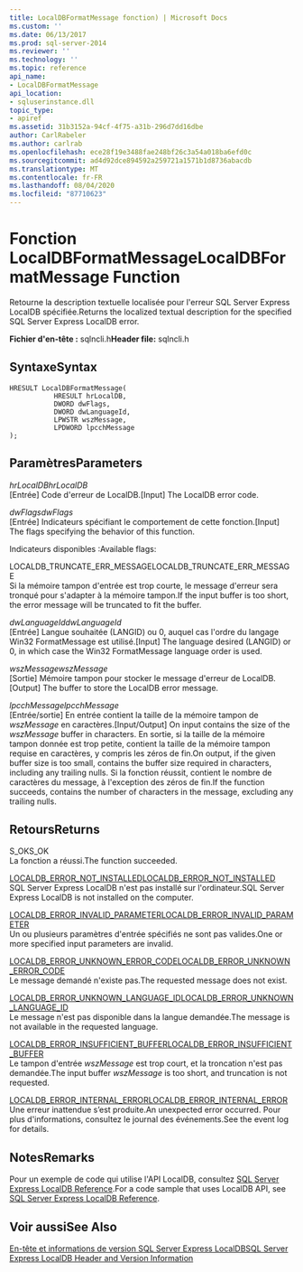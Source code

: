 ```yaml
---
title: LocalDBFormatMessage fonction) | Microsoft Docs
ms.custom: ''
ms.date: 06/13/2017
ms.prod: sql-server-2014
ms.reviewer: ''
ms.technology: ''
ms.topic: reference
api_name:
- LocalDBFormatMessage
api_location:
- sqluserinstance.dll
topic_type:
- apiref
ms.assetid: 31b3152a-94cf-4f75-a31b-296d7dd16dbe
author: CarlRabeler
ms.author: carlrab
ms.openlocfilehash: ece28f19e3488fae248bf26c3a54a018ba6efd0c
ms.sourcegitcommit: ad4d92dce894592a259721a1571b1d8736abacdb
ms.translationtype: MT
ms.contentlocale: fr-FR
ms.lasthandoff: 08/04/2020
ms.locfileid: "87710623"
---
```

# <a name="localdbformatmessage-function"></a><span data-ttu-id="615d1-102">Fonction LocalDBFormatMessage</span><span class="sxs-lookup"><span data-stu-id="615d1-102">LocalDBFormatMessage Function</span></span>
  <span data-ttu-id="615d1-103">Retourne la description textuelle localisée pour l'erreur SQL Server Express LocalDB spécifiée.</span><span class="sxs-lookup"><span data-stu-id="615d1-103">Returns the localized textual description for the specified SQL Server Express LocalDB error.</span></span>  
  
 <span data-ttu-id="615d1-104">**Fichier d'en-tête :** sqlncli.h</span><span class="sxs-lookup"><span data-stu-id="615d1-104">**Header file:** sqlncli.h</span></span>  
  
## <a name="syntax"></a><span data-ttu-id="615d1-105">Syntaxe</span><span class="sxs-lookup"><span data-stu-id="615d1-105">Syntax</span></span>  
  
```  
HRESULT LocalDBFormatMessage(  
           HRESULT hrLocalDB,  
           DWORD dwFlags,   
           DWORD dwLanguageId,   
           LPWSTR wszMessage,   
           LPDWORD lpcchMessage   
);  
```  
  
## <a name="parameters"></a><span data-ttu-id="615d1-106">Paramètres</span><span class="sxs-lookup"><span data-stu-id="615d1-106">Parameters</span></span>  
 <span data-ttu-id="615d1-107">*hrLocalDB*</span><span class="sxs-lookup"><span data-stu-id="615d1-107">*hrLocalDB*</span></span>  
 <span data-ttu-id="615d1-108">[Entrée] Code d'erreur de LocalDB.</span><span class="sxs-lookup"><span data-stu-id="615d1-108">[Input] The LocalDB error code.</span></span>  
  
 <span data-ttu-id="615d1-109">*dwFlags*</span><span class="sxs-lookup"><span data-stu-id="615d1-109">*dwFlags*</span></span>  
 <span data-ttu-id="615d1-110">[Entrée] Indicateurs spécifiant le comportement de cette fonction.</span><span class="sxs-lookup"><span data-stu-id="615d1-110">[Input] The flags specifying the behavior of this function.</span></span>  
  
 <span data-ttu-id="615d1-111">Indicateurs disponibles :</span><span class="sxs-lookup"><span data-stu-id="615d1-111">Available flags:</span></span>  
  
 <span data-ttu-id="615d1-112">LOCALDB_TRUNCATE_ERR_MESSAGE</span><span class="sxs-lookup"><span data-stu-id="615d1-112">LOCALDB_TRUNCATE_ERR_MESSAGE</span></span>  
 <span data-ttu-id="615d1-113">Si la mémoire tampon d'entrée est trop courte, le message d'erreur sera tronqué pour s'adapter à la mémoire tampon.</span><span class="sxs-lookup"><span data-stu-id="615d1-113">If the input buffer is too short, the error message will be truncated to fit the buffer.</span></span>  
  
 <span data-ttu-id="615d1-114">*dwLanguageId*</span><span class="sxs-lookup"><span data-stu-id="615d1-114">*dwLanguageId*</span></span>  
 <span data-ttu-id="615d1-115">[Entrée] Langue souhaitée (LANGID) ou 0, auquel cas l'ordre du langage Win32 FormatMessage est utilisé.</span><span class="sxs-lookup"><span data-stu-id="615d1-115">[Input] The language desired (LANGID) or 0, in which case the Win32 FormatMessage language order is used.</span></span>  
  
 <span data-ttu-id="615d1-116">*wszMessage*</span><span class="sxs-lookup"><span data-stu-id="615d1-116">*wszMessage*</span></span>  
 <span data-ttu-id="615d1-117">[Sortie] Mémoire tampon pour stocker le message d'erreur de LocalDB.</span><span class="sxs-lookup"><span data-stu-id="615d1-117">[Output] The buffer to store the LocalDB error message.</span></span>  
  
 <span data-ttu-id="615d1-118">*lpcchMessage*</span><span class="sxs-lookup"><span data-stu-id="615d1-118">*lpcchMessage*</span></span>  
 <span data-ttu-id="615d1-119">[Entrée/sortie] En entrée contient la taille de la mémoire tampon de *wszMessage* en caractères.</span><span class="sxs-lookup"><span data-stu-id="615d1-119">[Input/Output] On input contains the size of the *wszMessage* buffer in characters.</span></span> <span data-ttu-id="615d1-120">En sortie, si la taille de la mémoire tampon donnée est trop petite, contient la taille de la mémoire tampon requise en caractères, y compris les zéros de fin.</span><span class="sxs-lookup"><span data-stu-id="615d1-120">On output, if the given buffer size is too small, contains the buffer size required in characters, including any trailing nulls.</span></span> <span data-ttu-id="615d1-121">Si la fonction réussit, contient le nombre de caractères du message, à l'exception des zéros de fin.</span><span class="sxs-lookup"><span data-stu-id="615d1-121">If the function succeeds, contains the number of characters in the message, excluding any trailing nulls.</span></span>  
  
## <a name="returns"></a><span data-ttu-id="615d1-122">Retours</span><span class="sxs-lookup"><span data-stu-id="615d1-122">Returns</span></span>  
 <span data-ttu-id="615d1-123">S_OK</span><span class="sxs-lookup"><span data-stu-id="615d1-123">S_OK</span></span>  
 <span data-ttu-id="615d1-124">La fonction a réussi.</span><span class="sxs-lookup"><span data-stu-id="615d1-124">The function succeeded.</span></span>  
  
 [<span data-ttu-id="615d1-125">LOCALDB_ERROR_NOT_INSTALLED</span><span class="sxs-lookup"><span data-stu-id="615d1-125">LOCALDB_ERROR_NOT_INSTALLED</span></span>](../express-localdb-error-messages/localdb-error-not-installed.md)  
 <span data-ttu-id="615d1-126">SQL Server Express LocalDB n'est pas installé sur l'ordinateur.</span><span class="sxs-lookup"><span data-stu-id="615d1-126">SQL Server Express LocalDB is not installed on the computer.</span></span>  
  
 [<span data-ttu-id="615d1-127">LOCALDB_ERROR_INVALID_PARAMETER</span><span class="sxs-lookup"><span data-stu-id="615d1-127">LOCALDB_ERROR_INVALID_PARAMETER</span></span>](../express-localdb-error-messages/localdb-error-invalid-parameter.md)  
 <span data-ttu-id="615d1-128">Un ou plusieurs paramètres d'entrée spécifiés ne sont pas valides.</span><span class="sxs-lookup"><span data-stu-id="615d1-128">One or more specified input parameters are invalid.</span></span>  
  
 [<span data-ttu-id="615d1-129">LOCALDB_ERROR_UNKNOWN_ERROR_CODE</span><span class="sxs-lookup"><span data-stu-id="615d1-129">LOCALDB_ERROR_UNKNOWN_ERROR_CODE</span></span>](../express-localdb-error-messages/localdb-error-unknown-error-code.md)  
 <span data-ttu-id="615d1-130">Le message demandé n'existe pas.</span><span class="sxs-lookup"><span data-stu-id="615d1-130">The requested message does not exist.</span></span>  
  
 [<span data-ttu-id="615d1-131">LOCALDB_ERROR_UNKNOWN_LANGUAGE_ID</span><span class="sxs-lookup"><span data-stu-id="615d1-131">LOCALDB_ERROR_UNKNOWN_LANGUAGE_ID</span></span>](../express-localdb-error-messages/localdb-error-unknown-language-id.md)  
 <span data-ttu-id="615d1-132">Le message n'est pas disponible dans la langue demandée.</span><span class="sxs-lookup"><span data-stu-id="615d1-132">The message is not available in the requested language.</span></span>  
  
 [<span data-ttu-id="615d1-133">LOCALDB_ERROR_INSUFFICIENT_BUFFER</span><span class="sxs-lookup"><span data-stu-id="615d1-133">LOCALDB_ERROR_INSUFFICIENT_BUFFER</span></span>](../express-localdb-error-messages/localdb-error-insufficient-buffer.md)  
 <span data-ttu-id="615d1-134">Le tampon d'entrée *wszMessage* est trop court, et la troncation n'est pas demandée.</span><span class="sxs-lookup"><span data-stu-id="615d1-134">The input buffer *wszMessage* is too short, and truncation is not requested.</span></span>  
  
 [<span data-ttu-id="615d1-135">LOCALDB_ERROR_INTERNAL_ERROR</span><span class="sxs-lookup"><span data-stu-id="615d1-135">LOCALDB_ERROR_INTERNAL_ERROR</span></span>](../express-localdb-error-messages/localdb-error-internal-error.md)  
 <span data-ttu-id="615d1-136">Une erreur inattendue s’est produite.</span><span class="sxs-lookup"><span data-stu-id="615d1-136">An unexpected error occurred.</span></span> <span data-ttu-id="615d1-137">Pour plus d'informations, consultez le journal des événements.</span><span class="sxs-lookup"><span data-stu-id="615d1-137">See the event log for details.</span></span>  
  
## <a name="remarks"></a><span data-ttu-id="615d1-138">Notes</span><span class="sxs-lookup"><span data-stu-id="615d1-138">Remarks</span></span>  
 <span data-ttu-id="615d1-139">Pour un exemple de code qui utilise l'API LocalDB, consultez [SQL Server Express LocalDB Reference](../sql-server-express-localdb-reference.md).</span><span class="sxs-lookup"><span data-stu-id="615d1-139">For a code sample that uses LocalDB API, see [SQL Server Express LocalDB Reference](../sql-server-express-localdb-reference.md).</span></span>  
  
## <a name="see-also"></a><span data-ttu-id="615d1-140">Voir aussi</span><span class="sxs-lookup"><span data-stu-id="615d1-140">See Also</span></span>  
 [<span data-ttu-id="615d1-141">En-tête et informations de version SQL Server Express LocalDB</span><span class="sxs-lookup"><span data-stu-id="615d1-141">SQL Server Express LocalDB Header and Version Information</span></span>](sql-server-express-localdb-header-and-version-information.md)  
  
  
